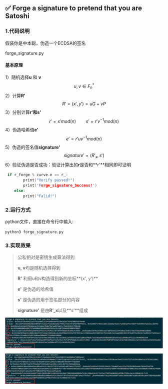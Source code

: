 ## ✅ Forge a signature to pretend that you are Satoshi

### 1.代码说明

假装你是中本聪，伪造一个ECDSA的签名 

forge_signature.py

#### 基本原理

1）随机选择**u** 和 **v**  
$$
u,v \in F_{n}^{*}
$$
2）计算**R'**
$$
R' = (x',y') = uG + vP
$$
3）分别计算**r‘**和**s'**
$$
r' = x' mod (n)\qquad s' = r'v^{-1} mod(n)
$$
4）伪造哈希值**e'**
$$
e' = r' u v ^{-1}mod(n)
$$
5）伪造的签名值**signature'**
$$
signature' = (R'_{x},s')
$$
6）验证伪造是否成功：验证计算出的**r**是否和**r'**相同即可证明

```c++
 if r_forge % curve.n == r_:
        print("Verify passed!")
        print('Forge_signature_Success!')
    else:
        print("Falid!")
```

### 2.运行方式

python文件，直接在命令行中输入:

`python3 forge_signature.py`

### 3.实现效果

> 公私钥对是密钥生成算法得到
>
> **u, v**均是随机选择得到
>
> **R'** 利用u和v构造得到新的坐标**(x', y')**
>
> **e'** 是伪造的哈希值
>
> **s'** 是伪造的用于签名部分的内容
>
> **signature'** 是由**R’_x**以及**s'**组成

![](https://github.com/lunan0320/Crypto_projects/blob/main/7.Forge_a_signature/img/forge_1.png)



![](https://github.com/lunan0320/Crypto_projects/blob/main/7.Forge_a_signature/img/forge_2.png)